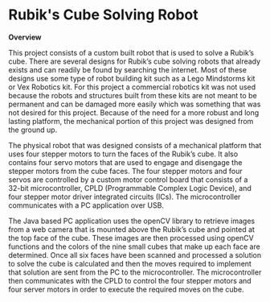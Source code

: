 # Rubik's Cube Solving Robot

<B>Overview</B>

<T>This project consists of a custom built robot that is used to solve a Rubik’s cube.  There are several designs for Rubik’s cube solving robots that already exists and can readily be found by searching the internet. Most of these designs use some type of robot building kit such as a Lego Mindstorms kit or Vex Robotics kit. For this project a commercial robotics kit was not used because the robots and structures built from these kits are not meant to be permanent and can be damaged more easily which was something that was not desired for this project. Because of the need for a more robust and long lasting platform, the mechanical portion of this project was designed from the ground up.

The physical robot that was designed consists of a mechanical platform that uses four stepper motors to turn the faces of the Rubik’s cube. It also contains four servo motors that are used to engage and disengage the stepper motors from the cube faces. The four stepper motors and four servos are controlled by a custom motor control board that consists of a 32-bit microcontroller, CPLD (Programmable Complex Logic Device), and four stepper motor driver integrated circuits (ICs). The microcontroller communicates with a PC application over USB.


The Java based PC application uses the openCV library to retrieve images from a web camera that is mounted above the Rubik’s cube and pointed at the top face of the cube. These images are then processed using openCV functions and the colors of the nine small cubes that make up each face are determined. Once all six faces have been scanned and processed a solution to solve the cube is calculated and then the moves required to implement that solution are sent from the PC to the microcontroller. The microcontroller then communicates with the CPLD to control the four stepper motors and four server motors in order to execute the required moves on the cube. 

